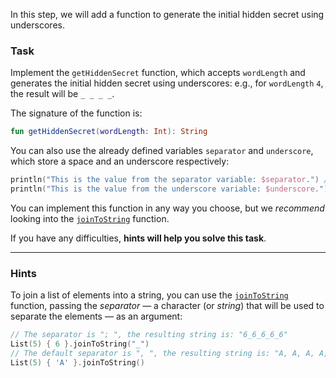 In this step, we will add a function to generate the initial hidden secret using underscores.

### Task

Implement the `getHiddenSecret` function, which accepts `wordLength`
and generates the initial hidden secret using underscores: e.g., for `wordLength` `4`, the result will be `_ _ _ _`.

<div class="hint" title="Click me to see the new signature of the getHiddenSecret function">

The signature of the function is:
```kotlin
fun getHiddenSecret(wordLength: Int): String
```
</div>

You can also use the already defined variables `separator` and `underscore`, which store a space and an underscore respectively:
```kotlin
println("This is the value from the separator variable: $separator.") // This is the value from the separator variable:  .
println("This is the value from the underscore variable: $underscore.") // This is the value from the underscore variable: _.
```

You can implement this function in any way you choose, but we _recommend_ looking into the [`joinToString`](https://kotlinlang.org/api/latest/jvm/stdlib/kotlin.collections/join-to-string.html) function.

If you have any difficulties, **hints will help you solve this task**.

----

### Hints

<div class="Hint" title="Click me to learn more about the joinToString function">

To join a list of elements into a string,
you can use the [`joinToString`](https://kotlinlang.org/api/latest/jvm/stdlib/kotlin.sequences/join-to-string.html)
function, passing the _separator_ — a character (or _string_)
that will be used to separate the elements — as an argument:
```kotlin
// The separator is "; ", the resulting string is: "6_6_6_6_6"
List(5) { 6 }.joinToString("_")
// The default separator is ", ", the resulting string is: "A, A, A, A, A"
List(5) { 'A' }.joinToString()
```
</div>
